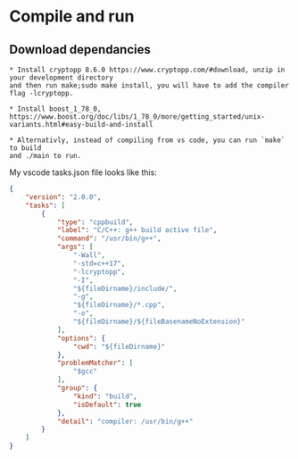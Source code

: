 # Compile and run

## Download dependancies
    * Install cryptopp 8.6.0 https://www.cryptopp.com/#download, unzip in your development directory 
    and then run make;sudo make install, you will have to add the compiler flag -lcryptopp.

    * Install boost_1_78_0, https://www.boost.org/doc/libs/1_78_0/more/getting_started/unix-variants.html#easy-build-and-install

    * Alternativly, instead of compiling from vs code, you can run `make` to build 
    and ./main to run.

My vscode tasks.json file looks like this:

```json
{
	"version": "2.0.0",
	"tasks": [
        {
            "type": "cppbuild",
            "label": "C/C++: g++ build active file",
            "command": "/usr/bin/g++",
            "args": [
                "-Wall",
                "-std=c++17",
                "-lcryptopp",
                "-I",
                "${fileDirname}/include/",
                "-g",
                "${fileDirname}/*.cpp",
                "-o",
                "${fileDirname}/${fileBasenameNoExtension}"
            ],
            "options": {
                "cwd": "${fileDirname}"
            },
            "problemMatcher": [
                "$gcc"
            ],
            "group": {
                "kind": "build",
                "isDefault": true
            },
            "detail": "compiler: /usr/bin/g++"
        }
    ]
}
```
